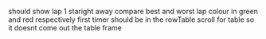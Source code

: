 should show lap 1 staright away
compare best and worst lap
colour in green and red respectively
first timer should be in the rowTable
scroll for table so it doesnt come out the table frame

